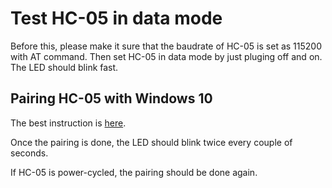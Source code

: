 # Test HC-05 in data mode

Before this, please make it sure that the baudrate of HC-05 is set as 115200 with AT command. Then set HC-05 in data mode by just pluging off and on. The LED should blink fast.

## Pairing HC-05 with Windows 10

The best instruction is [here](https://www.collideabq.com/2016/04/28/bluetooth-serial-connection-with-windows-10/).

Once the pairing is done, the LED should blink twice every couple of seconds.

If HC-05 is power-cycled, the pairing should be done again.
